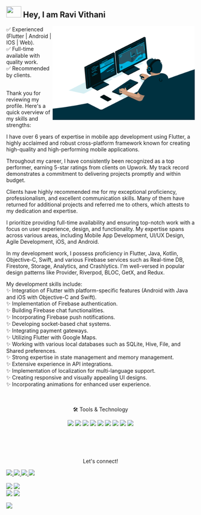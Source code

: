 ## <img src="https://media.tenor.com/images/30169e4a670daf12443df7d2dd140176/tenor.gif" width="40px" height="30px"/> Hey, I am Ravi Vithani 

<img align="right" alt="GIF" src="code.gif" width="380" height="250" />
✅ Experienced (Flutter | Android | IOS | Web).<br/>  
✅ Full-time available with quality work.<br/>
✅ Recommended by clients.<br/><br/>

Thank you for reviewing my profile. Here's a quick overview of my skills and strengths:

I have over 6 years of expertise in mobile app development using Flutter, a highly acclaimed and robust cross-platform framework known for creating high-quality and high-performing mobile applications.

Throughout my career, I have consistently been recognized as a top performer, earning 5-star ratings from clients on Upwork. My track record demonstrates a commitment to delivering projects promptly and within budget.

Clients have highly recommended me for my exceptional proficiency, professionalism, and excellent communication skills. Many of them have returned for additional projects and referred me to others, which attests to my dedication and expertise.

I prioritize providing full-time availability and ensuring top-notch work with a focus on user experience, design, and functionality. My expertise spans across various areas, including Mobile App Development, UI/UX Design, Agile Development, iOS, and Android.

In my development work, I possess proficiency in Flutter, Java, Kotlin, Objective-C, Swift, and various Firebase services such as Real-time DB, Firestore, Storage, Analytics, and Crashlytics. I'm well-versed in popular design patterns like Provider, Riverpod, BLOC, GetX, and Redux.

My development skills include:<br>
 ✨ Integration of Flutter with platform-specific features (Android with Java and iOS with Objective-C and Swift).<br>
 ✨ Implementation of Firebase authentication.<br>
 ✨ Building Firebase chat functionalities.<br>
 ✨ Incorporating Firebase push notifications.<br>
 ✨ Developing socket-based chat systems.<br>
 ✨ Integrating payment gateways.<br>
 ✨ Utilizing Flutter with Google Maps.<br>
 ✨ Working with various local databases such as SQLite, Hive, File, and Shared preferences.<br>
 ✨ Strong expertise in state management and memory management.<br>
 ✨ Extensive experience in API integrations.<br>
 ✨ Implementation of localization for multi-language support.<br>
 ✨ Creating responsive and visually appealing UI designs.<br>
 ✨ Incorporating animations for enhanced user experience.<br>
<br>
<br>
<div align="center">
<p align="center">🛠 Tools & Technology</p>
<img src="https://img.shields.io/badge/Flutter-02569B?style=for-the-badge&logo=flutter&logoColor=white" />
<img src="https://img.shields.io/badge/Dart-0175C2?style=for-the-badge&logo=dart&logoColor=white" />
<img src="https://img.shields.io/badge/firebase-ffca28?style=for-the-badge&logo=firebase&logoColor=black" />
<img src="https://img.shields.io/badge/Node.js-339933?style=for-the-badge&logo=nodedotjs&logoColor=white" />    
<img src="https://img.shields.io/badge/Postman-FF6C37?style=for-the-badge&logo=Postman&logoColor=white" />   
<img src="https://img.shields.io/badge/Stripe-626CD9?style=for-the-badge&logo=Stripe&logoColor=white" />
<img src="https://img.shields.io/badge/Android-3DDC84?style=for-the-badge&logo=android&logoColor=white" />
<!--<img src="https://img.shields.io/badge/iOS-000000?style=for-the-badge&logo=ios&logoColor=white" /> --> 
<img src="https://img.shields.io/badge/Git-F05032?style=for-the-badge&logo=git&logoColor=white" />
<img src="https://img.shields.io/badge/Figma-F24E1E?style=for-the-badge&logo=figma&logoColor=white" />
</div>
<br>
<br>
<be>

<br>
<br>
<p align="center">Let's connect!</p>


<a href="https://www.instagram.com/r_patel_714">
    <img src="https://img.shields.io/badge/Instagram-E4405F?style=for-the-badge&logo=instagram&logoColor=white" />
</a>

<a href="https://www.linkedin.com/in/ravi-vithani-612985199">
    <img src="https://img.shields.io/badge/linkedin-%230077B5.svg?&style=for-the-badge&logo=linkedin&logoColor=white" />
</a>

<!--<a href="https://wa.me/message/3IVXH7LJFEPTH1">
    <img src="https://img.shields.io/badge/WhatsApp-25D366?style=for-the-badge&logo=whatsapp&logoColor=white" />
</a>-->

<a href="https://www.upwork.com/freelancers/~013bac2601cc5082e9">
    <img src="https://img.shields.io/badge/UpWork-6FDA44?style=for-the-badge&logo=Upwork&logoColor=white" />
</a>

<a href="https://www.facebook.com/vithani.ravi">
    <img src="https://img.shields.io/badge/Facebook-1877F2?style=for-the-badge&logo=facebook&logoColor=white" />
</a>
 <br>
<br>
</div>




<div align="left">
 
  <img height="200em" src="https://github-readme-stats.vercel.app/api?username=Androidsignal&show_icons=true&theme=dark"/>
  <img height="200em" src="https://github-readme-stats.vercel.app/api/top-langs/?username=Androidsignal&theme=dark"/>
  <br>
  <img height="120em" src="https://github-readme-streak-stats.herokuapp.com/?user=Androidsignal&show_icons=true&locale=en&layout=compact&theme=dark&line_height=1"/>
  <img height="120em" src="https://github-profile-summary-cards.vercel.app/api/cards/profile-details?username=Androidsignal&theme=monokai"/>

   </div>
   
![](https://github-profile-trophy.vercel.app/?username=Androidsignal&no-frame=true&no-bg=false&margin-w=5)<br/>
